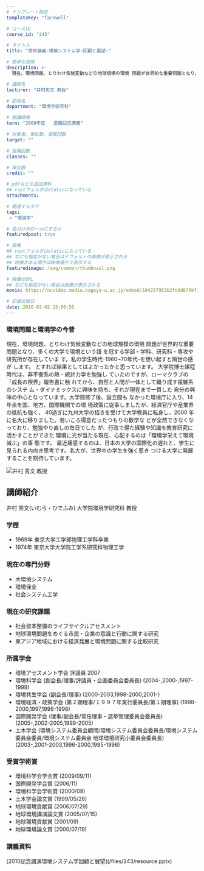 ```yaml
---
# テンプレート指定
templateKey: "farewell"

# コースID
course_id: "243"

# タイトル
title: "最終講義-環境システム学−回顧と展望−"

# 簡単な説明
description: >-
  現在、環境問題、とりわけ気候変動などの地球規模の環境 問題が世界的な重要問題となり、多くの大学で環境という語 を冠する学部・学科、研究科・専攻や研究所が存在していま す。私の学生時代-1960~7...

# 講師名
lecturer: "井村秀文 教授"

# 部局名
department: "環境学研究科"

# 開講時限
term: "2009年度	退職記念講義"

# 対象者、単位数、授業回数
target: ""

# 授業回数
classes: ""

# 単位数
credit: ""

# pdfなどの追加資料
## rootフォルダはstaticになっている
attachments: 

# 関連するタグ
tags:
 - "環境学"

# 色付けのロールにするか
featuredpost: true

# 画像
## rootフォルダはstaticになっている
## なにも指定がない場合はデフォルトの画像が表示される
## 映像がある場合は映像優先で表示する
featuredimage: /img/common/thumbnail.png

# 映像のURL
## なにも指定がない場合は画像が表示される
movie: https://nuvideo.media.nagoya-u.ac.jp/embed/184257952b2fc6d8759f1999d6da1fbfab3dc374

# 記事投稿日
date: 2016-03-02 15:06:55
---
```



### 環境問題と環境学の今昔

現在、環境問題、とりわけ気候変動などの地球規模の環境 問題が世界的な重要問題となり、多くの大学で環境という語 を冠する学部・学科、研究科・専攻や研究所が存在していま す。私の学生時代-1960~70年代-を想い起すと隔世の感が します。 とすれば結果としてはよかったかと思っています。 大学院博士課程時代は、非平衡系の熱・統計力学を勉強し ていたのですが、ローマクラブの「成長の限界」報告書に触 れてから、自然と人間が一体として織り成す複雑系のシステ ム・ダイナミックスに興味を持ち、それが現在まで一貫した 自分の興味の中心となっています。大学院修了後、設立間も なかった環境庁に入り、14年余を国、地方、国際機関での環 境政策に従事しましたが、経済官庁や産業界の抵抗も強く、
40過ぎに九州大学の招きを受けて大学教員に転身し、2000 年に名大に移りました。若いころ得意だったつもりの数学な どが全然できなくなっており、勉強やり直しの毎日でした が、行政で得た経験や知識を教育研究に活かすことができた 環境に光が当たる現在、心配するのは「環境学栄えて環境滅ぶ」の事 態です。
最近痛感するのは、日本の大学の国際化の遅れと、学生に 見られる内向き思考です。名大が、世界中の学生を強く惹き つける大学に発展することを期待しています。



![井村 秀文 教授](/files/243/imura.png) 
## 講師紹介

井村 秀文(いむら・ひでふみ) 大学院環境学研究科 教授

### 学歴

* 1969年 東京大学工学部物理工学科卒業
* 1974年 東京大学大学院工学系研究科物理工学

### 現在の専門分野

* 木環境システム
* 環境保全
* 社会システム工学

### 現在の研究課題

* 社会資本整備のライフサイクルアセスメント
* 地球環境問題をめぐる市民・企業の意識と行動に関する研究
* 東アジア地域における経済発展と環境問題に関する比較研究

### 所属学会

* 環境アセスメント学会 評議員 2007
* 環境科学会 (副会長/理事/評議員・企画委員会委員長) (2004-,2000-,1997-1999)
* 環境共生学会 (副会長/理事) (2000-2003,1998-2000,2001-)
* 環境経済・政策学会 (第２期理事/１９９７年実行委員長/第１期理事) (1998-2000,1997,1996-1998)
* 国際開発学会 (理事/副会長/常任理事・選挙管理委員会委員長) (2005-,2002-2005,1999-2005)
* 土木学会 (環境システム委員会顧問/環境システム委員会委員長/環境システム委員会委員/環境システム委員会 地球環境研究小委員会委員長) (2003-,2001-2003,1996-2000,1995-1996)

### 受賞学術賞

* 環境科学会学会賞 (2009/09/11)
* 国際開発学会賞 (2006/11)
* 環境科学会学術賞 (2000/09)
* 土木学会論文賞 (1999/05/28)
* 地球環境貢献賞 (2006/07/29)
* 地球環境講演論文賞 (2005/07/15)
* 地球環境貢献賞 (2001/09)
* 地球環境論文賞 (2000/07/19)


<h3>講義資料</h3>

<p>
[2010記念講演環境システム学回顧と展望](/files/243/resource.pptx) 
</p>